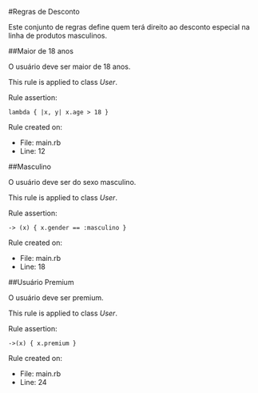 #Regras de Desconto

Este conjunto de regras define quem terá direito ao desconto especial na linha de produtos masculinos.

##Maior de 18 anos

O usuário deve ser maior de 18 anos.

This rule is applied to class _User_.

Rule assertion:

```
lambda { |x, y| x.age > 18 }
```

Rule created on:
- File: main.rb
- Line: 12


##Masculino

O usuário deve ser do sexo masculino.

This rule is applied to class _User_.

Rule assertion:

```
-> (x) { x.gender == :masculino }
```

Rule created on:
- File: main.rb
- Line: 18


##Usuário Premium

O usuário deve ser premium.

This rule is applied to class _User_.

Rule assertion:

```
->(x) { x.premium }
```

Rule created on:
- File: main.rb
- Line: 24


